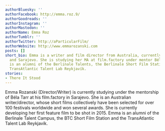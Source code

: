 ```yaml
---
authorBluesky: ''
authorFacebook: http://emma.roz.9/
authorGoodreads: ''
authorInstagram: ''
authorMastodon: ''
authorName: Emma Roz
authorTumblr: ''
authorTwitter: http://aParticularFilm/
authorWebsite: http://www.emmarozanski.com
posts: []
short_bio: Emma is a writer and film director from Australia, currently based in London
  and Sarajevo. She is studying her MA at film.factory under mentor Béla Tarr. Emma
  is an alumni of the Berlinale Talents, the Berlinale Short Film Station and the
  TransAtlantic Talent Lab Reykjavík.
stories:
- There It Stood
---
```


Emma Rozanski (Director/Writer) is currently studying under the mentorship of Béla Tarr at his film.factory in Sarajevo. She is an Australian writer/director, whose short films collectively have been selected for over 100 festivals worldwide and won several awards. She is currently developing her first feature film to be shot in 2015. Emma is an alumni of the Berlinale Talent Campus, the BTC Short Film Station and the TransAtlantic Talent Lab Reykjavík.